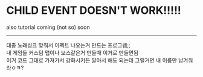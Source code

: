 # CHILD EVENT DOESN'T WORK!!!!!
also tutorial coming (not so) soon
***
대충 노래싱크 맞춰서 이펙트 나오는거 만드는 프로그렘;;<br>
내 게임들 커스텀 맵이나 보스같은거 만들때 이거로 만들면됨<br>
이거 코드 그대로 가져가서 강화시키든 알아서 해도 되는데 그럴거면 내 이름만 남겨줘라ㅇㅋ?
